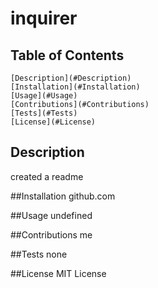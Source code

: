 # inquirer
  ## Table of Contents
    [Description](#Description)
    [Installation](#Installation)
    [Usage](#Usage)
    [Contributions](#Contributions)
    [Tests](#Tests)
    [License](#License)


  ## Description
  created a readme

  ##Installation
  github.com

  ##Usage
  undefined

  ##Contributions
  me

  ##Tests
  none

  ##License
  MIT License


